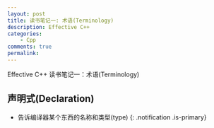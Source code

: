 ```yaml
---
layout: post
title: 读书笔记一: 术语(Terminology)
description: Effective C++
categories:
    - Cpp
comments: true
permalink: 
---
```

Effective C++ 读书笔记一：术语(Terminology)

## 声明式(Declaration)
*  告诉编译器某个东西的名称和类型(type)
{: .notification .is-primary}

